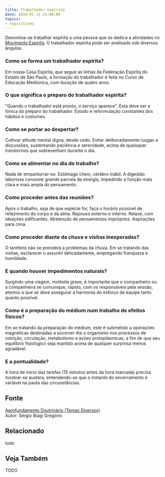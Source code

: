 ```yaml
---
title: Trabalhador espírita
date: 2019-01-11 13:00:00
topics: 
- espiritismo
---
```


Denomina-se trabalhar espírita a uma pessoa que se dedica a atividades no
[Movimento Espírita](../movimento-espirita). O trabalhador espírita pode ser
analisado sob diversos ângulos.

### Como se forma um trabalhador espírita?
Em nossa Casa Espírita, que segue as linhas da Federação Espírita do
Estado de São Paulo, a formação do trabalhador é feita no Curso de
Educação Mediúnica, com duração de quatro anos.

### O que significa o preparo do trabalhador espírita?
"Quando o trabalhador está pronto, o serviço aparece". Esta deve ser a
tônica do preparo do trabalhador. Estudo e reformulação constantes dos
hábitos e costumes.

### Como se portar ao despertar?
Cultivar atitude mental digna, desde cedo. Evitar deliberadamente rusgas
e discussões, sustentando paciência e serenidade, acima de quaisquer
transtornos que sobrevenham durante o dia.

### Como se alimentar no dia do trabalho?
Nada de empanturrar-se. Estômago cheio, cérebro inábil. A digestão
laboriosa consome grande parcela de energia, impedindo a função mais
clara e mais ampla do pensamento.

### Como proceder antes das reuniões?
Após o trabalho, seja de que espécie for, faça o horário possível de
refazimento do corpo e da alma. Repouso externo e interno. Relaxe, com
ideações edificantes. Abstenção de pensamentos impróprios. Aspirações
para cima.

### Como proceder diante da chuva e visitas inesperadas?
O tarefeiro não se prenderá a problemas da chuva. Em se tratando das
visitas, esclarecer o assunto delicadamente, empregando franqueza e
humildade.

### E quando houver impedimentos naturais?
Surgindo uma viagem, moléstia grave, é importante que o companheiro ou a
companheira se comunique, rápido, com os responsáveis pela sessão,
atentos a que se deve assegurar a harmonia do esforço de equipe tanto
quanto possível.

### Como é a preparação do médium num trabalho de efeitos físicos?
Em se tratando da preparação do médium, este é submetido a operações
magnéticas destinadas a socorrer-lhe o organismo nos processos de
nutrição, circulação, metabolismo e ações protoplásmicas, a fim de que
seu equilíbrio fisiológico seja mantido acima de qualquer surpresa menos
agradável.

### E a pontualidade?
A hora de início das tarefas (15 minutos antes da hora marcada) precisa
mostrar-se austera, entendendo-se que o instante do encerramento é
variável na pauta das circunstâncias.

## Fonte
[Aprofundamento Doutrinário (Temas Diversos)](https://sites.google.com/view/aprofundamentodoutrinario/preparo-do-trabalhador-espírita)  
Autor: Sérgio Biagi Gregório



## Relacionado
todo

## Veja Também
TODO


